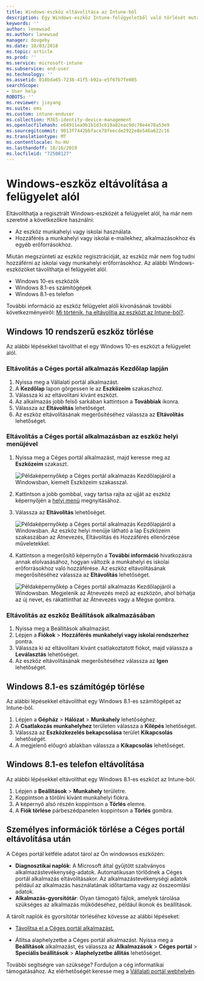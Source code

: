 ```yaml
---
title: Windows-eszköz eltávolítása az Intune-ból
description: Egy Windows-eszköz Intune-felügyeletből való törlését mutatja be
keywords: ''
author: lenewsad
ms.author: lanewsad
manager: dougeby
ms.date: 10/03/2018
ms.topic: article
ms.prod: ''
ms.service: microsoft-intune
ms.subservice: end-user
ms.technology: ''
ms.assetid: 018bda65-7238-41f5-b92a-e5f67b7fe085
searchScope:
- User help
ROBOTS: ''
ms.reviewer: jieyang
ms.suite: ems
ms.custom: intune-enduser
ms.collection: M365-identity-device-management
ms.openlocfilehash: e64911ea9b1b1d3c619a82eac9dc78e4e78a53e9
ms.sourcegitcommit: 9013f7442bbface78feecde2922e8e546a622c16
ms.translationtype: MT
ms.contentlocale: hu-HU
ms.lasthandoff: 10/16/2019
ms.locfileid: "72508127"
---
```

# <a name="remove-your-windows-device-from-management"></a>Windows-eszköz eltávolítása a felügyelet alól

Eltávolíthatja a regisztrált Windows-eszközét a felügyelet alól, ha már nem szeretné a következőkre használni:  
* Az eszköz munkahelyi vagy iskolai használata. 
* Hozzáférés a munkahelyi vagy iskolai e-mailekhez, alkalmazásokhoz és egyéb erőforrásokhoz.

Miután megszünteti az eszköz regisztrációját, az eszköz már nem fog tudni hozzáférni az iskolai vagy munkahelyi erőforrásokhoz. Az alábbi Windows-eszközöket távolíthatja el felügyelet alól.  
* Windows 10-es eszközök 
* Windows 8.1-es számítógépek
* Windows 8.1-es telefon
 
További információ az eszköz felügyelet alóli kivonásának további következményeiről: [Mi történik, ha eltávolítja az eszközt az Intune-ból?](what-happens-if-you-unenroll-your-device-from-intune-windows.md).  

## <a name="remove-your-windows-10-device"></a>Windows 10 rendszerű eszköz törlése
Az alábbi lépésekkel távolíthat el egy Windows 10-es eszközt a felügyelet alól.

### <a name="remove-in-company-portal-app-home-page"></a>Eltávolítás a Céges portál alkalmazás **Kezdőlap** lapján  

1. Nyissa meg a Vállalati portál alkalmazást.
2. A **Kezdőlap** lapon görgessen le az **Eszközeim** szakaszhoz.
3. Válassza ki az eltávolítani kívánt eszközt.
3. Az alkalmazás jobb felső sarkában kattintson a **Továbbiak** ikonra.
4. Válassza az **Eltávolítás** lehetőséget. 
5. Az eszköz eltávolításának megerősítéséhez válassza az **Eltávolítás** lehetőséget.  

### <a name="remove-in-company-portal-app-device-context-menu"></a>Eltávolítás a Céges portál alkalmazásban az eszköz helyi menüjével  

1. Nyissa meg a Céges portál alkalmazást, majd keresse meg az **Eszközeim** szakaszt.

    ![Példaképernyőkép a Céges portál alkalmazás Kezdőlapjáról a Windowsban, kiemelt Eszközeim szakasszal.](./media/1809_CheckAccess_Context_Select_Device.png)

2. Kattintson a jobb gombbal, vagy tartsa rajta az ujját az eszköz képernyőjén a [helyi menü](https://docs.microsoft.com//windows/uwp/design/controls-and-patterns/menus) megnyitásához.  

3. Válassza az **Eltávolítás** lehetőséget.  

    ![Példaképernyőkép a Céges portál alkalmazás Kezdőlapjáról a Windowsban. Az eszköz helyi menüje látható a lap **Eszközeim** szakaszában az Átnevezés, Eltávolítás és Hozzáférés ellenőrzése műveletekkel.](./media/1809_DeviceContextMenu_Windows_CP.png)  

5. Kattintson a megerősítő képernyőn a **További információ** hivatkozásra annak elolvasásához, hogyan változik a munkahelyi és iskolai erőforrásokhoz való hozzáférése. Az eszköz eltávolításának megerősítéséhez válassza az **Eltávolítás** lehetőséget.   

     ![Példaképernyőkép a Céges portál alkalmazás Kezdőlapjáról a Windowsban. Megjelenik az Átnevezés mező az eszközön, ahol bírhatja az új nevet, és rákattinthat az Átnevezés vagy a Mégse gombra.](./media/1808_RemoveDevice_Popup.png)  


### <a name="remove-in-device-settings-app"></a>Eltávolítás az eszköz Beállítások alkalmazásában
1. Nyissa meg a Beállítások alkalmazást. 
2. Lépjen a **Fiókok** > **Hozzáférés munkahelyi vagy iskolai rendszerhez** pontra.
3. Válassza ki az eltávolítani kívánt csatlakoztatott fiókot, majd válassza a **Leválasztás** lehetőséget.
4. Az eszköz eltávolításának megerősítéséhez válassza az **Igen** lehetőséget.

## <a name="remove-your-windows-81-computer"></a>Windows 8.1-es számítógép törlése
Az alábbi lépésekkel eltávolíthat egy Windows 8.1-es számítógépet az Intune-ból.

1. Lépjen a **Gépház** > **Hálózat** > **Munkahely** lehetőséghez.
2. A **Csatlakozás munkahelyhez** területen válassza a **Kilépés** lehetőséget.
3. Válassza az **Eszközkezelés bekapcsolása** terület **Kikapcsolás** lehetőségét.
4. A megjelenő előugró ablakban válassza a **Kikapcsolás** lehetőséget.

## <a name="remove-your-windows-81-phone"></a>Windows 8.1-es telefon eltávolítása
Az alábbi lépésekkel eltávolíthat egy Windows 8.1-es eszközt az Intune-ból.

1. Lépjen a **Beállítások** > **Munkahely** területre.
2. Koppintson a törölni kívánt munkahelyi fiókra.
3. A képernyő alsó részén koppintson a **Törlés** elemre.
4. A **Fiók törlése** párbeszédpanelen koppintson a **Törlés** gombra.  
## <a name="removing-your-personal-information-after-removing-the-company-portal"></a>Személyes információk törlése a Céges portál eltávolítása után  

A Céges portál kétféle adatot tárol az Ön windowsos eszközén:

- **Diagnosztikai naplók**: A Microsoft által gyűjtött szabványos alkalmazástevékenység-adatok. Automatikusan törlődnek a Céges portál alkalmazás eltávolításakor. Az alkalmazástevékenységi adatok például az alkalmazás használatának időtartama vagy az összeomlási adatok.
- **Alkalmazás-gyorsítótár**: Olyan támogató fájlok, amelyek tárolása szükséges az alkalmazás működéséhez, például ikonok és beállítások.

A tárolt naplók és gyorsítótár törléséhez kövesse az alábbi lépéseket:

* [Távolítsa el a Céges portál alkalmazást.](https://support.microsoft.com/help/4028003/windows-10-uninstall-apps-and-programs) 

* Állítsa alaphelyzetbe a Céges portál alkalmazást. Nyissa meg a **Beállítások** alkalmazást, és válassza az **Alkalmazások** > **Céges portál** > **Speciális beállítások** > **Alaphelyzetbe állítás** lehetőséget. 

További segítségre van szüksége? Forduljon a cég informatikai támogatásához. Az elérhetőségét keresse meg a [Vállalati portál webhelyén](https://go.microsoft.com/fwlink/?linkid=2010980).
